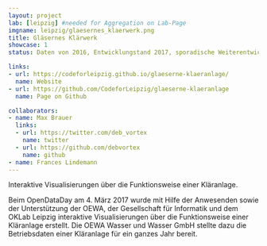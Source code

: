 ```yaml
---
layout: project
lab: [leipzig] #needed for Aggregation on Lab-Page
imgname: leipzig/glaesernes_klaerwerk.png
title: Gläsernes Klärwerk
showcase: 1
status: Daten von 2016, Entwicklungstand 2017, sporadische Weiterentwicklung

links:
- url: https://codeforleipzig.github.io/glaeserne-klaeranlage/
  name: Website
- url: https://github.com/CodeforLeipzig/glaeserne-klaeranlage
  name: Page on Github

collaborators:
- name: Max Brauer
  links:
  - url: https://twitter.com/deb_vortex
    name: twitter
  - url: https://github.com/debvortex
    name: github
- name: Frances Lindemann
---
```


Interaktive Visualisierungen über die Funktionsweise einer Kläranlage.

Beim OpenDataDay am 4. März 2017 wurde mit Hilfe der Anwesenden sowie der Unterstützung der OEWA, der Gesellschaft für Informatik und dem OKLab Leipzig interaktive Visualisierungen über die Funktionsweise einer Kläranlage erstellt. Die OEWA Wasser und Wasser GmbH stellte dazu die Betriebsdaten einer Kläranlage für ein ganzes Jahr bereit.
